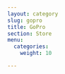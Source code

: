 ```yaml
---
layout: category
slug: gopro
title: GoPro
section: Store
menu:
  categories:
    weight: 10

---
```


